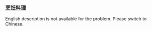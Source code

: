 ### [烹饪料理](https://leetcode.com/problems/UEcfPD)

English description is not available for the problem. Please switch to Chinese.